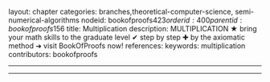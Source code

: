 layout: chapter
categories: branches,theoretical-computer-science, semi-numerical-algorithms
nodeid: bookofproofs$423
orderid: 400
parentid: bookofproofs$156
title: Multiplication
description: MULTIPLICATION &#9733; bring your math skills to the graduate level &#10004; step by step &#10010; by the axiomatic method &#10140; visit BookOfProofs now!
references: 
keywords: multiplication
contributors: bookofproofs

---


---


